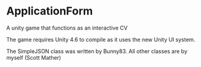 ApplicationForm
===============

A unity game that functions as an interactive CV

The game requires Unity 4.6 to compile as it uses the new Unity UI system.

The SimpleJSON class was written by Bunny83.  All other classes are by myself (Scott Mather) 
